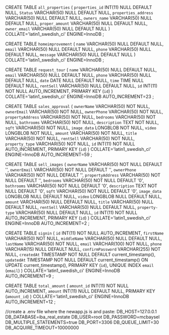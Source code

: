 CREATE TABLE `all_properties` (
	`properties_id` INT(11) NULL DEFAULT NULL,
	`Status` VARCHAR(50) NULL DEFAULT NULL,
	`properties_address` VARCHAR(50) NULL DEFAULT NULL,
	`owners_name` VARCHAR(50) NULL DEFAULT NULL,
	`proper_amount` VARCHAR(50) NULL DEFAULT NULL,
	`owner_email` VARCHAR(50) NULL DEFAULT NULL
)
COLLATE='latin1_swedish_ci'
ENGINE=InnoDB
;


CREATE TABLE `homeimprovement` (
	`name` VARCHAR(50) NULL DEFAULT NULL,
	`email` VARCHAR(50) NULL DEFAULT NULL,
	`phone` VARCHAR(50) NULL DEFAULT NULL,
	`message` VARCHAR(50) NULL DEFAULT NULL
)
COLLATE='latin1_swedish_ci'
ENGINE=InnoDB
;


CREATE TABLE `request_tour` (
	`name` VARCHAR(50) NULL DEFAULT NULL,
	`email` VARCHAR(50) NULL DEFAULT NULL,
	`phone` VARCHAR(50) NULL DEFAULT NULL,
	`date` DATE NULL DEFAULT NULL,
	`time` TIME NULL DEFAULT NULL,
	`rentSell` VARCHAR(50) NULL DEFAULT NULL,
	`id` INT(11) NOT NULL AUTO_INCREMENT,
	PRIMARY KEY (`id`)
)
COLLATE='latin1_swedish_ci'
ENGINE=InnoDB
AUTO_INCREMENT=23
;


CREATE TABLE `sales_approval` (
	`ownerName` VARCHAR(50) NOT NULL,
	`ownerEmail` VARCHAR(50) NOT NULL,
	`ownerPhone` VARCHAR(50) NOT NULL,
	`propertyAddress` VARCHAR(50) NOT NULL,
	`bedrooms` VARCHAR(50) NOT NULL,
	`bathrooms` VARCHAR(50) NOT NULL,
	`description` TEXT NOT NULL,
	`sqft` VARCHAR(50) NOT NULL,
	`image_data` LONGBLOB NOT NULL,
	`video` LONGBLOB NOT NULL,
	`amount` VARCHAR(50) NOT NULL,
	`title` VARCHAR(50) NOT NULL,
	`rentSell` VARCHAR(50) NOT NULL,
	`property_type` VARCHAR(50) NOT NULL,
	`id` INT(11) NOT NULL AUTO_INCREMENT,
	PRIMARY KEY (`id`)
)
COLLATE='latin1_swedish_ci'
ENGINE=InnoDB
AUTO_INCREMENT=59
;


CREATE TABLE `sell_images` (
	`ownerName` VARCHAR(50) NOT NULL DEFAULT '',
	`ownerEmail` VARCHAR(50) NOT NULL DEFAULT '',
	`ownerPhone` VARCHAR(50) NOT NULL DEFAULT '',
	`propertyAddress` VARCHAR(50) NOT NULL DEFAULT '',
	`bedrooms` VARCHAR(50) NOT NULL DEFAULT '0',
	`bathrooms` VARCHAR(50) NOT NULL DEFAULT '0',
	`description` TEXT NOT NULL DEFAULT '0',
	`sqft` VARCHAR(50) NOT NULL DEFAULT '0',
	`image_data` LONGBLOB NULL DEFAULT NULL,
	`video` LONGBLOB NULL DEFAULT NULL,
	`amount` VARCHAR(50) NULL DEFAULT NULL,
	`title` VARCHAR(50) NULL DEFAULT NULL,
	`rentSell` VARCHAR(50) NULL DEFAULT NULL,
	`property-type` VARCHAR(50) NULL DEFAULT NULL,
	`id` INT(11) NOT NULL AUTO_INCREMENT,
	PRIMARY KEY (`id`)
)
COLLATE='latin1_swedish_ci'
ENGINE=InnoDB
AUTO_INCREMENT=2
;


CREATE TABLE `signin` (
	`id` INT(11) NOT NULL AUTO_INCREMENT,
	`firstName` VARCHAR(50) NOT NULL,
	`middleName` VARCHAR(50) NULL DEFAULT NULL,
	`lastName` VARCHAR(50) NOT NULL,
	`email` VARCHAR(100) NOT NULL,
	`phone` VARCHAR(15) NULL DEFAULT NULL,
	`confirmPassword` VARCHAR(255) NOT NULL,
	`createdAt` TIMESTAMP NOT NULL DEFAULT current_timestamp(),
	`updatedAt` TIMESTAMP NOT NULL DEFAULT current_timestamp() ON UPDATE current_timestamp(),
	PRIMARY KEY (`id`),
	UNIQUE INDEX `email` (`email`)
)
COLLATE='latin1_swedish_ci'
ENGINE=InnoDB
AUTO_INCREMENT=9
;


CREATE TABLE `total_amount` (
	`amount_id` INT(11) NOT NULL AUTO_INCREMENT,
	`amount` INT(11) NULL DEFAULT NULL,
	PRIMARY KEY (`amount_id`)
)
COLLATE='latin1_swedish_ci'
ENGINE=InnoDB
AUTO_INCREMENT=12
;








//create a .env file where the newapp.js is and paste:
DB_HOST=127.0.0.1
DB_DATABASE=iba_real_estate
DB_USER=root
DB_PASSWORD=mcbaysel
DB_MULTIPLE_STATEMENTS=true
DB_PORT=3306
DB_QUEUE_LIMIT=30
DB_ACQUIRE_TIMEOUT=10000000
